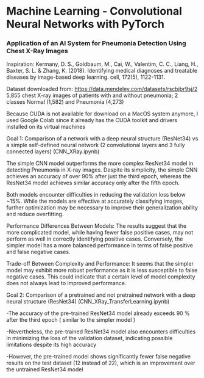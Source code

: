 # Machine Learning - Convolutional Neural Networks with PyTorch

### Application of an AI System for Pneumonia Detection Using Chest X-Ray Images

Inspiration: Kermany, D. S., Goldbaum, M., Cai, W., Valentim, C. C., Liang, H., Baxter, S. L. & Zhang, K. (2018). Identifying medical diagnoses and treatable diseases by image-based deep learning. cell, 172(5), 1122-1131.

Dataset downloaded from: https://data.mendeley.com/datasets/rscbjbr9sj/2
5,855 chest X-ray images of patients with and without pneumonia; 2 classes Normal (1,582) and Pneumonia (4,273)

Because CUDA is not available for download on a MacOS system anymore, I used Google Colab since it already has the CUDA toolkit and drivers installed on its virtual machines

Goal 1: Comparison of a network with a deep neural structure (ResNet34) vs a simple self-defined neural network (2 convolutional layers and 3 fully connected layers) (CNN_XRay.ipynb)

The simple CNN model outperforms the more complex ResNet34 model in detecting Pneumonia in X-ray images. Despite its simplicity, the simple CNN achieves an accuracy of over 90% after just the third epoch, whereas the ResNet34 model achieves similar accuracy only after the fifth epoch.

Both models encounter difficulties in reducing the validation loss below ~15%. While the models are effective at accurately classifying images, further optimization may be necessary to improve their generalization ability and reduce overfitting.

Performance Differences Between Models: The results suggest that the more complicated model, while having fewer false positive cases, may not perform as well in correctly identifying positive cases. Conversely, the simpler model has a more balanced performance in terms of false positive and false negative cases.

Trade-off Between Complexity and Performance: It seems that the simpler model may exhibit more robust performance as it is less susceptible to false negative cases. This could indicate that a certain level of model complexity does not always lead to improved performance.


Goal 2: Comparison of a pretrained and not pretrained network with a deep neural structure (ResNet34) (CNN_XRay_TransferLearning.ipynb)

-The accuracy of the pre-trained ResNet34 model already exceeds 90 % after the third epoch ( similar to the simpler model ) 

-Nevertheless, the pre-trained ResNet34 model also encounters difficulties in minimizing the loss of the validation dataset, indicating possible limitations despite its high accuracy

-However, the pre-trained model shows significantly fewer false negative results on the test dataset (12 instead of 22), which is an improvement over the untrained ResNet34 model





